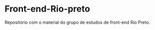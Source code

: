 Front-end-Rio-preto
===================
Repositório com o material do grupo de estudos de front-end Rio Preto.
